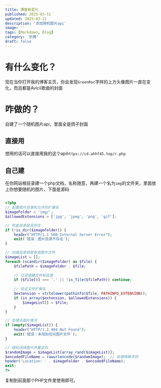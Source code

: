 ```yaml
---
title: 博客新变化
published: 2025-03-11
updated: 2025-03-11
description: '添加随机图片api'
image: ''
tags: [Markdown, Blog]
category: '折腾'
draft: false 
---
```


# 有什么变化？
现在当你打开我的博客主页，你会发现`GreenRoc`字样的上方头像图片一直在变化，而且都是Avicii歌曲的封面

# 咋做的？
自建了一个随机图片api，里面全是鸽子封面

## 直接用
想用的话可以直接用我的这个api`https://cd.ahhf45.top/r.php`

## 自己建
在你网站根目录建一个php文档，名称随意，再建一个名为`img`的文件夹，里面放上你想要随机的图片，下面是源码
```php

<?php
// 配置图片目录和允许的扩展名
$imageFolder = 'img/';
$allowedExtensions = ['jpg', 'jpeg', 'png', 'gif'];

// 检查目录是否存在
if (!is_dir($imageFolder)) {
    header("HTTP/1.1 500 Internal Server Error");
    exit('错误：图片目录不存在');
}

// 扫描目录获取有效图片文件
$imageList = [];
foreach (scandir($imageFolder) as $file) {
    $filePath = $imageFolder . $file;
    
    // 过滤隐藏文件和目录
    if ($file[0] === '.' || !is_file($filePath)) continue;
    
    // 验证文件扩展名
    $extension = strtolower(pathinfo($file, PATHINFO_EXTENSION));
    if (in_array($extension, $allowedExtensions)) {
        $imageList[] = $file;
    }
}

// 处理无图片情况
if (empty($imageList)) {
    header("HTTP/1.1 404 Not Found");
    exit('错误：未找到任何图片文件');
}

// 随机选择图片并重定向
$randomImage = $imageList[array_rand($imageList)];
$encodedFileName = rawurlencode($randomImage);  // 处理特殊字符
header('Location: ' . $imageFolder . $encodedFileName);
exit;
?>
```
复制到前面那个PHP文件里使用即可。
